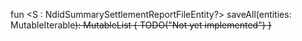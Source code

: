fun <S : NdidSummarySettlementReportFileEntity?> saveAll(entities: MutableIterable<S>): MutableList<S> {
        TODO("Not yet implemented")
    }
